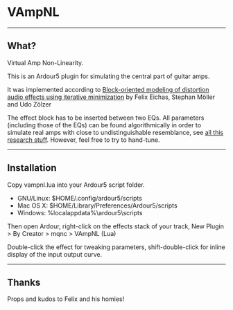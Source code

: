 # VAmpNL

----
## What?

Virtual Amp Non-Linearity.

This is an Ardour5 plugin for simulating the central part of guitar amps.

It was implemented according to [Block-oriented modeling of distortion audio effects using iterative minimization](https://www.ntnu.edu/documents/1001201110/1266017954/DAFx-15_submission_21.pdf) by Felix Eichas, Stephan Möller and Udo Zölzer

The effect block has to be inserted between two EQs. All parameters (including those of the EQs) can be found algorithmically in order to simulate real amps with close to undistinguishable resemblance, see [all this research stuff](https://www.hsu-hh.de/ant/eichas). However, feel free to try to hand-tune.

----
## Installation

Copy vampnl.lua into your Ardour5 script folder.

* GNU/Linux: $HOME/.config/ardour5/scripts
* Mac OS X: $HOME/Library/Preferences/Ardour5/scripts
* Windows: %localappdata%\ardour5\scripts

Then open Ardour, right-click on the effects stack of your track, New Plugin > By Creator > mqnc > VAmpNL (Lua)

Double-click the effect for tweaking parameters, shift-double-click for inline display of the input output curve.

----
## Thanks

Props and kudos to Felix and his homies!
